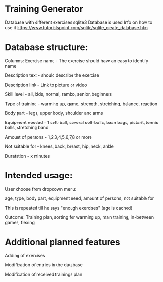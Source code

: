 # Training Generator

Database with different exercises
sqlite3 Database is used
Info on how to use it https://www.tutorialspoint.com/sqlite/sqlite_create_database.htm

# Database structure:

Columns:
Exercise name - The exercise should have an easy to identify name 

Description text - should describe the exercise

Description link - Link to picture or video

Skill level - all, kids, normal, rambo, senior, beginners

Type of training - warming up, game, strength, stretching, balance, reaction

Body part - legs, upper body, shoulder and arms

Equipment needed - 1 soft-ball, several soft-balls, bean bags, pistarit, tennis balls, stretching band

Amount of persons - 1,2,3,4,5,6,7,8 or more

Not suitable for - knees, back, breast, hip, neck, ankle

Duratation - x minutes
 

# Intended usage:
User choose from dropdown menu:

age, type, body part, equipment need, amount of persons, not suitable for

This is repeated till he says "enough exercises" (age is cached)

Outcome: Training plan, sorting for warming up, main training, in-between games, flexing

# Additional planned features
Adding of exercises

Modification of entries in the database

Modification of received trainings plan
